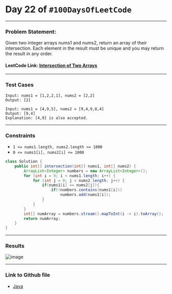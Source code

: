 # Day 22 of `#100DaysOfLeetCode`

___
### Problem Statement:  
Given two integer arrays nums1 and nums2, return an array of their intersection. Each element in the result must be unique and you may return the result in any order.

#### LeetCode Link: [Intersection of Two Arrays](https://leetcode.com/problems/intersection-of-two-arrays/description/)
___


### Test Cases
```
Input: nums1 = [1,2,2,1], nums2 = [2,2]
Output: [2]
```
```
Input: nums1 = [4,9,5], nums2 = [9,4,9,8,4]
Output: [9,4]
Explanation: [4,9] is also accepted.
```
___

### Constraints 
* `1 <= nums1.length, nums2.length <= 1000`
* `0 <= nums1[i], nums2[i] <= 1000`

```java
class Solution {
    public int[] intersection(int[] nums1, int[] nums2) {
        ArrayList<Integer> numbers = new ArrayList<Integer>();
        for (int i = 0; i < nums1.length; i++) {
            for (int j = 0; j < nums2.length; j++) {
                if(nums1[i] == nums2[j]){
                    if(!numbers.contains(nums1[i]))
                        numbers.add(nums1[i]);
                }
            }
        }
        int[] numArray = numbers.stream().mapToInt(i -> i).toArray();
        return numArray;
    }
}
```
___
### Results
![image](https://user-images.githubusercontent.com/31382363/204159923-1dcf0969-8b01-4d09-b7ed-02bc106a5ce8.png)


___

### Link to Github file  
* [Java](https://github.com/studentdevelops/100DaysOfLeetCode/blob/bdf946adb75fa2ec1e719731bf10b0e1b012906a/Day22_Intersection_of_Arrays/code.java)
